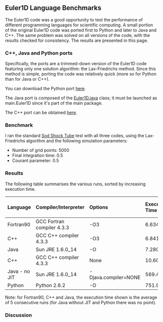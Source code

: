 ## Euler1D Language Benchmarks ##

The Euler1D code was a good opportunity to test the performance of different programming languages for scientific computing. A small portion of the original Euler1D code was ported first to Python and later to Java and C++. The same problem was solved on all versions of the code, with the results checked for consistency. The results are presented in this page.

### C++, Java and Python ports ###

Specifically, the ports are a trimmed-down version of the Euler1D code featuring only one solution algorithm: the Lax-Friedrichs method. Since this method is simple, porting the code was relatively quick (more so for Python than for Java or C++).

You can download the Python port [here](http://code.google.com/p/hydrodynamics/source/browse/trunk/benchmarks/Euler1D.py).

The Java port is composed of the [Euler1D.java](http://code.google.com/p/hydrodynamics/source/browse/trunk/benchmarks/Euler1D.java) class; it must be launched as main.Euler1D since it's part of the main package.

The C++ port can be obtained [here](http://code.google.com/p/hydrodynamics/source/browse/trunk/benchmarks/Euler1D.c%2B%2B).


### Benchmark ###

I ran the standard [Sod Shock Tube](http://en.wikipedia.org/wiki/Sod_Shock_Tube) test with all three codes, using the Lax-Friedrichs algorithm and the following simulation parameters:

  * Number of grid points: 5000
  * Final integration time: 0.5
  * Courant parameter: 0.5

### Results ###

The following table summarises the various runs, sorted by increasing execution time.

| **Language**  | **Compiler/Interpreter** | **Options** | **Execution Time** | **Ratio to fastest** |
|:--------------|:-------------------------|:------------|:-------------------|:---------------------|
| Fortran90     | GCC Fortran compiler 4.3.3 | -O3         | 6.634s             | 1.0                  |
| C++           | GCC C++ compiler 4.3.3   | -O3         | 6.841s             | 1.031                |
| Java          | Sun JRE 1.6.0\_14        | -O          | 7.280s             | 1.097                |
| C++           | GCC C++ compiler 4.3.3   | None        | 10.606             | 1.5987               |
| Java - no JIT | Sun JRE 1.6.0\_14        | -Djava.compiler=NONE | 569.43s            | 87.2                 |
| Python        | Python 2.6.2             | -O          | 751.9s             | 113.3                |

Note: for Fortran90, C++ and Java, the execution time shown is the average of 5 consecutive runs (for Java without JIT and Python there was no point).

### Discussion ###